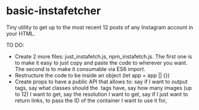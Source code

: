 # basic-instafetcher
Tiny utility to get up to the most recent 12 posts of any Instagram account in your HTML.

TO DO:
- Create 2 more files: just_instafetch.js, npm_instafetch.js. The first one is to make it easy to just copy and paste the code to wherever you want. The second is to make it consumable via ES6 import.
- Restructure the code to be inside an object (let app = app || {})
- Create props to have a public API that allows to: say if I want to output <a> tags, say what classes should the <img> tags have, say how many images (up to 12) I want to get, say the resolution I want to get, say if I just want to return links, to pass the ID of the container I want to use it for, 
